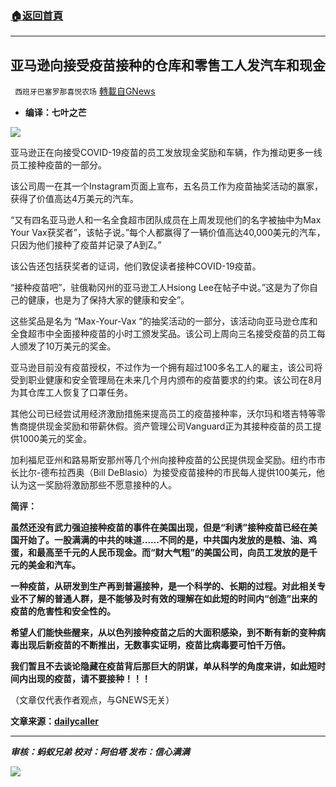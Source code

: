 ###  [:house:返回首頁](https://github.com/ourhimalayas/txt)
---


## 亚马逊向接受疫苗接种的仓库和零售工人发汽车和现金
` 西班牙巴塞罗那喜悦农场` [轉載自GNews](https://gnews.org/zh-hans/1549454/)

- **编译：七叶之芒**


![](https://assets.gnews.org/wp-content/uploads/2021/09/tempsnip99.png)

亚马逊正在向接受COVID-19疫苗的员工发放现金奖励和车辆，作为推动更多一线员工接种疫苗的一部分。

该公司周一在其一个Instagram页面上宣布，五名员工作为疫苗抽奖活动的赢家，获得了价值高达4万美元的汽车。

“又有四名亚马逊人和一名全食超市团队成员在上周发现他们的名字被抽中为Max Your Vax获奖者”，该帖子说。”每个人都赢得了一辆价值高达40,000美元的汽车，只因为他们接种了疫苗并记录了A到Z。”

该公告还包括获奖者的证词，他们敦促读者接种COVID-19疫苗。

“接种疫苗吧”，驻俄勒冈州的亚马逊工人Hsiong Lee在帖子中说。”这是为了你自己的健康，也是为了保持大家的健康和安全”。

这些奖品是名为 “Max-Your-Vax “的抽奖活动的一部分，该活动向亚马逊仓库和全食超市中全面接种疫苗的小时工颁发奖品。该公司上周向三名接受疫苗的员工每人颁发了10万美元的奖金。

亚马逊目前没有疫苗授权，不过作为一个拥有超过100多名工人的雇主，该公司将受到职业健康和安全管理局在未来几个月内颁布的疫苗要求的约束。该公司在8月为其仓库工人恢复了口罩任务。

其他公司已经尝试用经济激励措施来提高员工的疫苗接种率，沃尔玛和塔吉特等零售商提供现金奖励和带薪休假。资产管理公司Vanguard正为其接种疫苗的员工提供1000美元的奖金。

加利福尼亚州和路易斯安那州等几个州向接种疫苗的公民提供现金奖励。纽约市市长比尔-德布拉西奥（Bill DeBlasio）为接受疫苗接种的市民每人提供100美元，他认为这一奖励将激励那些不愿意接种的人。

**简评：**

**虽然还没有武力强迫接种疫苗的事件在美国出现，但是“利诱”接种疫苗已经在美国开始了。一股满满的中共的味道……不同的是，中共国内发放的是粮、油、鸡蛋，和最高至千元的人民币现金。而“财大气粗”的美国公司，向员工发放的是千元的美金和汽车。**

**一种疫苗，从研发到生产再到普遍接种，是一个科学的、长期的过程。对此相关专业不了解的普通人群，是不能够及时有效的理解在如此短的时间内“创造”出来的疫苗的危害性和安全性的。**

**希望人们能快些醒来，从以色列接种疫苗之后的大面积感染，到不断有新的变种病毒出现后新疫苗的不断推出，无数事实证明，疫苗比病毒要可怕千万倍。**

**我们暂且不去谈论隐藏在疫苗背后那巨大的阴谋，单从科学的角度来讲，如此短时间内出现的疫苗，请不要接种！！！**

（文章仅代表作者观点，与GNEWS无关）

**文章来源：[dailycaller](https://dailycaller.com/2021/09/22/amazon-vaccine-whole-foods-covid-19/)**

* * *

***审核：蚂蚁兄弟
校对：阿伯塔
发布：信心满满***

![](https://assets.gnews.org/wp-content/uploads/2021/09/GNEWS_CH..jpeg)
